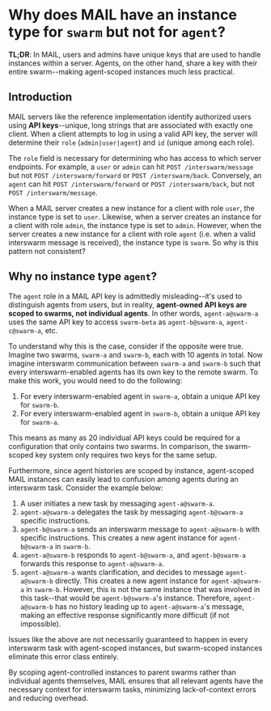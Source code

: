 # Why does MAIL have an instance type for `swarm` but not for `agent`?

**TL;DR**: In MAIL, users and admins have unique keys that are used to handle instances within a server. Agents, on the other hand, share a key with their entire swarm--making agent-scoped instances much less practical.

## Introduction

MAIL servers like the reference implementation identify authorized users using **API keys**--unique, long strings that are associated with exactly one client. When a client attempts to log in using a valid API key, the server will determine their `role` (`admin|user|agent`) and `id` (unique among each role). 

The `role` field is necessary for determining who has access to which server endpoints. For example, a `user` or `admin` can hit `POST /interswarm/message` but not `POST /interswarm/forward` or `POST /interswarm/back`. Conversely, an `agent` can hit `POST /interswarm/forward` or `POST /interswarm/back`, but not `POST /interswarm/message`.

When a MAIL server creates a new instance for a client with role `user`, the instance type is set to `user`. Likewise, when a server creates an instance for a client with role `admin`, the instance type is set to `admin`. However, when the server creates a new instance for a client with role `agent` (i.e. when a valid interswarm message is received), the instance type is `swarm`. So why is this pattern not consistent?

## Why no instance type `agent`?

The `agent` role in a MAIL API key is admittedly misleading--it's used to distinguish agents from users, but in reality, **agent-owned API keys are scoped to swarms, not individual agents**. In other words, `agent-a@swarm-a` uses the same API key to access `swarm-beta` as `agent-b@swarm-a`, `agent-c@swarm-a`, etc.

To understand why this is the case, consider if the opposite were true. Imagine two swarms, `swarm-a` and `swarm-b`, each with 10 agents in total. Now imagine interswarm communication between `swarm-a` and `swarm-b` such that every interswarm-enabled agents has its own key to the remote swarm. To make this work, you would need to do the following:

1. For every interswarm-enabled agent in `swarm-a`, obtain a unique API key for `swarm-b`. 
2. For every interswarm-enabled agent in `swarm-b`, obtain a unique API key for `swarm-a`.

This means as many as 20 individual API keys could be required for a configuration that only contains two swarms. In comparison, the swarm-scoped key system only requires two keys for the same setup.

Furthermore, since agent histories are scoped by instance, agent-scoped MAIL instances can easily lead to confusion among agents during an interswarm task. Consider the example below:

1. A user initiates a new task by messaging `agent-a@swarm-a`.
2. `agent-a@swarm-a` delegates the task by messaging `agent-b@swarm-a` specific instructions.
3. `agent-b@swarm-a` sends an interswarm message to `agent-a@swarm-b` with specific instructions. This creates a new agent instance for `agent-b@swarm-a` in `swarm-b`.
4. `agent-a@swarm-b` responds to `agent-b@swarm-a`, and `agent-b@swarm-a` forwards this response to `agent-a@swarm-a`. 
5. `agent-a@swarm-a` wants clarification, and decides to message `agent-a@swarm-b` directly. This creates a new agent instance for `agent-a@swarm-a` in `swarm-b`. However, this is not the same instance that was involved in this task--that would be `agent-b@swarm-a`'s instance. Therefore, `agent-a@swarm-b` has no history leading up to `agent-a@swarm-a`'s message, making an effective response significantly more difficult (if not impossible).

Issues like the above are not necessarily guaranteed to happen in every interswarm task with agent-scoped instances, but swarm-scoped instances eliminate this error class entirely.

By scoping agent-controlled instances to parent swarms rather than individual agents themselves, MAIL ensures that all relevant agents have the necessary context for interswarm tasks, minimizing lack-of-context errors and reducing overhead.